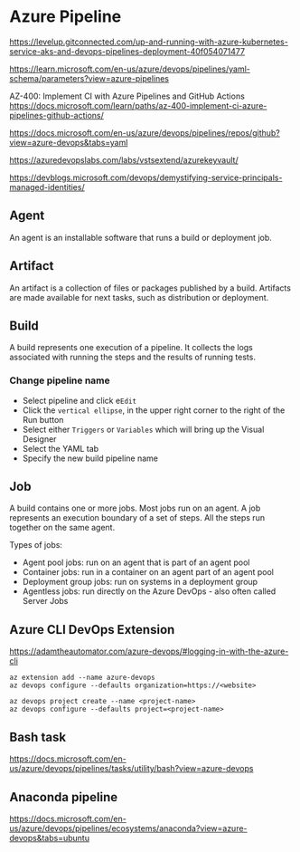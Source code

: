 # Azure Pipeline
https://levelup.gitconnected.com/up-and-running-with-azure-kubernetes-service-aks-and-devops-pipelines-deployment-40f054071477

https://learn.microsoft.com/en-us/azure/devops/pipelines/yaml-schema/parameters?view=azure-pipelines

AZ-400: Implement CI with Azure Pipelines and GitHub Actions\
https://docs.microsoft.com/learn/paths/az-400-implement-ci-azure-pipelines-github-actions/


https://docs.microsoft.com/en-us/azure/devops/pipelines/repos/github?view=azure-devops&tabs=yaml

https://azuredevopslabs.com/labs/vstsextend/azurekeyvault/

https://devblogs.microsoft.com/devops/demystifying-service-principals-managed-identities/

## Agent
An agent is an installable software that runs a build or deployment job.

## Artifact
An artifact is a collection of files or packages published by a build. Artifacts are made available for next tasks, such as distribution or deployment.

## Build
A build represents one execution of a pipeline. It collects the logs associated with running the steps and the results of running tests.

### Change pipeline name
- Select pipeline and click e`Edit`
- Click the `vertical ellipse`, in the upper right corner to the right of the Run button
- Select either `Triggers` or `Variables` which will bring up the Visual Designer
- Select the YAML tab
- Specify the new build pipeline name

## Job
A build contains one or more jobs. Most jobs run on an agent.
A job represents an execution boundary of a set of steps. All the steps run together on the same agent.

Types of jobs:
- Agent pool jobs: run on an agent that is part of an agent pool
- Container jobs: run in a container on an agent part of an agent pool
- Deployment group jobs: run on systems in a deployment group
- Agentless jobs: run directly on the Azure DevOps - also often called Server Jobs

## Azure CLI DevOps Extension
https://adamtheautomator.com/azure-devops/#logging-in-with-the-azure-cli
```
az extension add --name azure-devops
az devops configure --defaults organization=https://<website>

az devops project create --name <project-name>
az devops configure --defaults project=<project-name>
```

## Bash task
https://docs.microsoft.com/en-us/azure/devops/pipelines/tasks/utility/bash?view=azure-devops

## Anaconda pipeline
https://docs.microsoft.com/en-us/azure/devops/pipelines/ecosystems/anaconda?view=azure-devops&tabs=ubuntu
